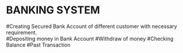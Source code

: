# BANKING SYSTEM
#Creating Secured Bank Account of different customer with necessary requirement.                                              
#Depositing money in Bank Account
#Withdraw of money
#Checking Balance
#Past Transaction
